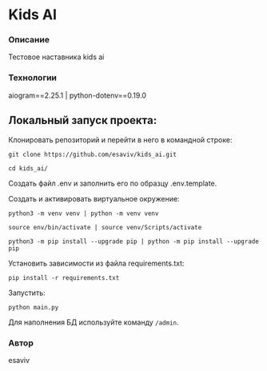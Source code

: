 # Kids AI
### Описание
Тестовое наставника kids ai

### Технологии
aiogram==2.25.1 | python-dotenv==0.19.0

## Локальный запуск проекта:
Клонировать репозиторий и перейти в него в командной строке:
```
git clone https://github.com/esaviv/kids_ai.git
```
```
cd kids_ai/
```
Создать файл .env и заполнить его по образцу .env.template.

Cоздать и активировать виртуальное окружение:
```
python3 -m venv venv | python -m venv venv
```
```
source env/bin/activate | source venv/Scripts/activate
```
```
python3 -m pip install --upgrade pip | python -m pip install --upgrade pip
```
Установить зависимости из файла requirements.txt:
```
pip install -r requirements.txt
```
Запустить:
```
python main.py
```
Для наполнения БД используйте команду ```/admin```.

### Автор
esaviv
